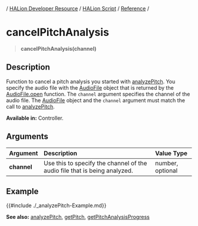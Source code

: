 / [HALion Developer Resource](../../HALion-Developer-Resource.md) / [HALion Script](./HALion-Script.md) / [Reference](./Reference.md) /

# cancelPitchAnalysis

>**cancelPitchAnalysis(channel)**

## Description

Function to cancel a pitch analysis you started with [analyzePitch](./analyzePitch.md). You specify the audio file with the [AudioFile](./Audio-File.md) object that is returned by the [AudioFile.open](./AudioFileopen.md) function. The ``channel`` argument specifies the channel of the audio file. The [AudioFile](./Audio-File.md) object and the ``channel`` argument must match the call to [analyzePitch](./analyzePitch.md).

**Available in:** Controller.

## Arguments

|Argument|Description|Value Type|
|:-|:-|:-|
|**channel**|Use this to specify the channel of the audio file that is being analyzed.|number, optional|

## Example

{{#include ./_analyzePitch-Example.md}}

**See also:** [analyzePitch](./analyzePitch.md), [getPitch](./getPitch.md), [getPitchAnalysisProgress](./getPitchAnalysisProgress.md)